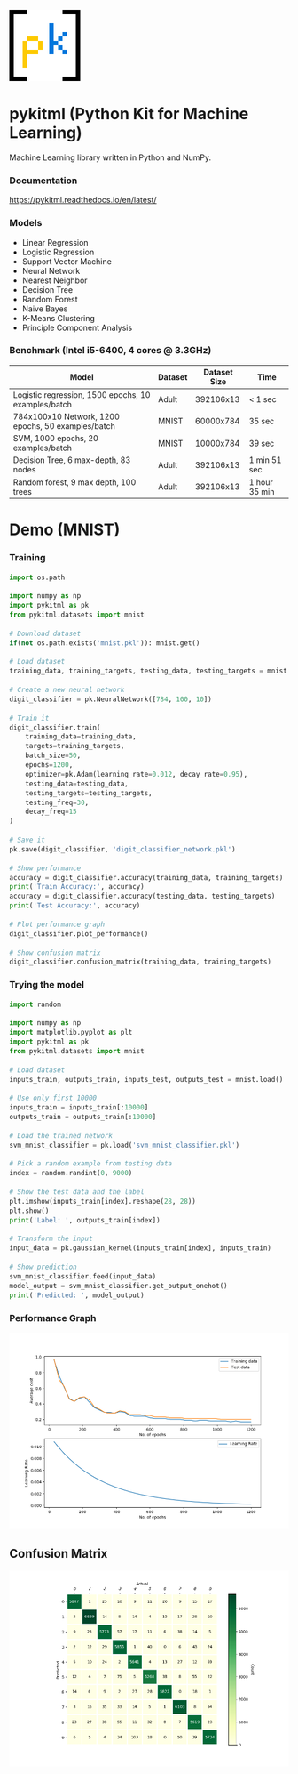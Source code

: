 ![pykitml logo](pykitml128.png)

# pykitml (Python Kit for Machine Learning)
Machine Learning library written in Python and NumPy.

### Documentation

https://pykitml.readthedocs.io/en/latest/

### Models
+ Linear Regression
+ Logistic Regression
+ Support Vector Machine
+ Neural Network
+ Nearest Neighbor
+ Decision Tree
+ Random Forest
+ Naive Bayes
+ K-Means Clustering
+ Principle Component Analysis

### Benchmark (Intel i5-6400, 4 cores @ 3.3GHz)

| Model                                               | Dataset | Dataset Size | Time          |
|-----------------------------------------------------|---------|--------------|---------------|
| Logistic regression, 1500 epochs, 10 examples/batch | Adult   | 392106x13    | < 1 sec       |
| 784x100x10 Network, 1200 epochs, 50 examples/batch  | MNIST   | 60000x784    | 35 sec        |
| SVM, 1000 epochs, 20 examples/batch                 | MNIST   | 10000x784    | 39 sec        |
| Decision Tree, 6 max-depth, 83 nodes                | Adult   | 392106x13    | 1 min 51 sec  |
| Random forest, 9 max depth, 100 trees               | Adult   | 392106x13    | 1 hour 35 min |

# Demo (MNIST)
### Training
``` python
import os.path

import numpy as np
import pykitml as pk
from pykitml.datasets import mnist
    
# Download dataset
if(not os.path.exists('mnist.pkl')): mnist.get()

# Load dataset
training_data, training_targets, testing_data, testing_targets = mnist.load()
    
# Create a new neural network
digit_classifier = pk.NeuralNetwork([784, 100, 10])
    
# Train it
digit_classifier.train(
    training_data=training_data,
    targets=training_targets, 
    batch_size=50, 
    epochs=1200, 
    optimizer=pk.Adam(learning_rate=0.012, decay_rate=0.95), 
    testing_data=testing_data, 
    testing_targets=testing_targets,
    testing_freq=30,
    decay_freq=15
)
    
# Save it
pk.save(digit_classifier, 'digit_classifier_network.pkl')

# Show performance
accuracy = digit_classifier.accuracy(training_data, training_targets)
print('Train Accuracy:', accuracy)        
accuracy = digit_classifier.accuracy(testing_data, testing_targets)
print('Test Accuracy:', accuracy)
    
# Plot performance graph
digit_classifier.plot_performance()

# Show confusion matrix
digit_classifier.confusion_matrix(training_data, training_targets)
```

### Trying the model
```python
import random

import numpy as np
import matplotlib.pyplot as plt
import pykitml as pk
from pykitml.datasets import mnist

# Load dataset
inputs_train, outputs_train, inputs_test, outputs_test = mnist.load()

# Use only first 10000
inputs_train = inputs_train[:10000]
outputs_train = outputs_train[:10000]

# Load the trained network
svm_mnist_classifier = pk.load('svm_mnist_classifier.pkl')

# Pick a random example from testing data
index = random.randint(0, 9000)

# Show the test data and the label
plt.imshow(inputs_train[index].reshape(28, 28))
plt.show()
print('Label: ', outputs_train[index])

# Transform the input
input_data = pk.gaussian_kernel(inputs_train[index], inputs_train)

# Show prediction
svm_mnist_classifier.feed(input_data)
model_output = svm_mnist_classifier.get_output_onehot()
print('Predicted: ', model_output)
```

### Performance Graph

![Performance Graph](docs/demo_pics/neural_network_perf_graph.png)

## Confusion Matrix

![Confusion Matrix](docs/demo_pics/neural_network_confusion_matrix.png)
